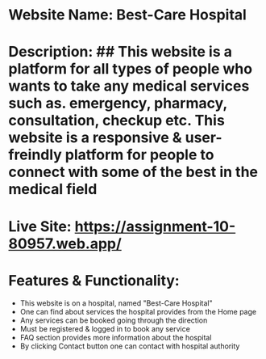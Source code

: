 # Website Name: Best-Care Hospital
# Description: ## This website is a platform for all types of people who wants to take any medical services such as. emergency, pharmacy, consultation, checkup etc. This website is a responsive & user-freindly platform for people to connect with some of the best in the medical field

# Live Site: https://assignment-10-80957.web.app/
# Features & Functionality: 
- This website is on a hospital, named "Best-Care Hospital"
- One can find about services the hospital provides from the Home page
- Any services can be booked going through the direction
- Must be registered & logged in to book any service
- FAQ section provides more information about the hospital
- By clicking Contact button one can contact with hospital authority
 